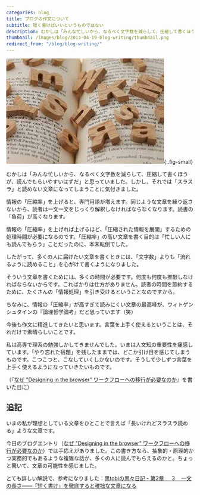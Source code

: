 ```yaml
---
categories: blog
title: ブログの作文について
subtitle: 短く書けばいいというものではない
description: むかしは「みんな忙しいから、なるべく文字数を減らして、圧縮して書くほうが、読んでもらいやすいはずだ」と思っていました。しかし、それでは「スラスラ」と読めない文章になってしまうことに気付きました。
thumbnail: /images/blog/2013-04-19-blog-writing/thumbnail.png
redirect_from: "/blog/blog-writing/"
---
```


![](/images/blog/2013-04-19-blog-writing/blog-writing.jpg){:.fig-small}

むかしは「みんな忙しいから、なるべく文字数を減らして、圧縮して書くほうが、読んでもらいやすいはずだ」と思っていました。しかし、それでは「スラスラ」と読めない文章になってしまうことに気付きました。

情報の「圧縮率」を上げると、専門用語が増えます。同じような文章を繰り返さないから、読者は一文一文をじっくり解釈しなければならなくなります。読書の「負荷」が高くなります。

情報の「圧縮率」を上げれば上げるほど、「圧縮された情報を展開」するための処理時間が必要になるのです。「圧縮率」の高い文章を書く目的は「忙しい人にも読んでもらう」ことだったのに、本末転倒でした。

したがって、多くの人に届けたい文章を書くときには、「文字数」よりも「流れるように読めること」を心がけて書くようになりました。

そういう文章を書くためには、多くの時間が必要です。何度も何度も推敲しなければならないからです。こればかりは仕方がありません。読者の時間を節約するために、たくさんの「情報処理」を引き受けるということなのですから。

ちなみに、情報の「圧縮率」が高すぎて読みにくい文章の最高峰が、ウィトゲンシュタインの『論理哲学論考』だと思っています（笑）

今後も作文に精進してきたいと思います。言葉を上手く使えるということは、それだけで素晴らしいことです。

私は高専で理系の勉強しかしてきませんでした。いまは人文知の重要性を痛感しています。「やり忘れた宿題」を残したままでは、どこか引け目を感じてしまうものです。こつこつと、こなしていくしかないのです。そうして少しずつ言葉を上手く使えるようになっていきたいものです。

（『[なぜ "Designing in the browser" ワークフローへの移行が必要なのか](http://zerobase.jp/blog/2013/04/_designing_in_the_browser.html)』を書いた日に）

## 追記 ##

いまの私が理想としている文章をひとことで言えば「長いけれどスラスラ読める」ような文章です。

今日のブログエントリ（[なぜ "Designing in the browser" ワークフローへの移行が必要なのか](http://zerobase.jp/blog/2013/04/_designing_in_the_browser.html)）では手応えがありました。この書き方なら、抽象的・原理的かつ実務的でもあるような複雑な話が、多くの人に読んでもらえるのかと。ちょっと驚いて、文章の可能性を感じました。

とても詳しい解説で、参考になりました：[黒tobiの黒々日記 - 第2章 　３　一文の長さ――「短く書け」を徹底すると稚拙な文章になる](http://1311racco.blog75.fc2.com/blog-entry-80.html)
